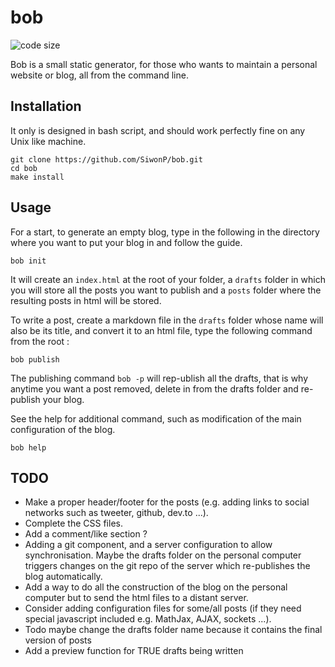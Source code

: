 # bob
![code size](https://img.shields.io/github/languages/code-size/SiwonP/bob.svg)

Bob is a small static generator, for those who wants to maintain a personal
website or blog, all from the command line.

## Installation

It only is designed in bash script, and should work perfectly fine on any Unix
like machine.

```
git clone https://github.com/SiwonP/bob.git
cd bob
make install
```

## Usage

For a start, to generate an empty blog, type in the following in the directory
where you want to put your blog in and follow the guide.

```
bob init 
```

It will create an `index.html` at the root of your folder, a `drafts` folder in
which you will store all the posts you want to publish and a `posts` folder
where the resulting posts in html will be stored.

To write a post, create a markdown file in the `drafts` folder whose name will
also be its title, and convert it to an html file, type the following command
from the root :

```
bob publish
```

The publishing command `bob -p` will rep-ublish all the drafts, that is why
anytime you want a post removed, delete in from the drafts folder and re-publish
your blog.

See the help for additional command, such as modification of the main configuration
of the blog.

```
bob help
```

## TODO

* Make a proper header/footer for the posts (e.g. adding links to social networks
  such as tweeter, github, dev.to ...).
* Complete the CSS files.
* Add a comment/like section ?
* Adding a git component, and a server configuration to allow synchronisation.
  Maybe the drafts folder on the personal computer triggers changes on the git
  repo of the server which re-publishes the blog automatically.
* Add a way to do all the construction of the blog on the personal computer but
  to send the html files to a distant server.
* Consider adding configuration files for some/all posts (if they
  need special javascript included e.g. MathJax, AJAX, sockets ...).
* Todo maybe change the drafts folder name because it contains the final version
  of posts
* Add a preview function for TRUE drafts being written
